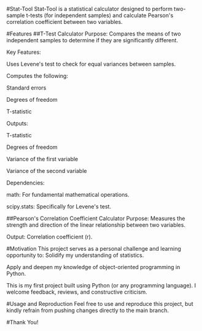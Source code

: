 #Stat-Tool
Stat-Tool is a statistical calculator designed to perform two-sample t-tests (for independent samples) and calculate Pearson's correlation coefficient between two variables.

#Features
##T-Test Calculator
Purpose: Compares the means of two independent samples to determine if they are significantly different.

Key Features:

Uses Levene's test to check for equal variances between samples.

Computes the following:

Standard errors

Degrees of freedom

T-statistic

Outputs:

T-statistic

Degrees of freedom

Variance of the first variable

Variance of the second variable

Dependencies:

math: For fundamental mathematical operations.

scipy.stats: Specifically for Levene's test.

##Pearson's Correlation Coefficient Calculator
Purpose: Measures the strength and direction of the linear relationship between two variables.

Output: Correlation coefficient (r).

#Motivation
This project serves as a personal challenge and learning opportunity to:
Solidify my understanding of statistics.

Apply and deepen my knowledge of object-oriented programming in Python.

This is my first project built using Python (or any programming language). I welcome feedback, reviews, and constructive criticism.

#Usage and Reproduction
Feel free to use and reproduce this project, but kindly refrain from pushing changes directly to the main branch.

#Thank You!